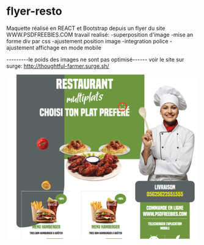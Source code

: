 # flyer-resto
Maquette réalisé en REACT et Bootstrap depuis un flyer du site WWW.PSDFREEBIES.COM
travail realisé:
-superposition d'image
-mise an forme div par css
-ajustement position image
-integration police
-ajustement affichage en mode mobile 

---------le poids des images ne sont pas optimisé------
voir le site sur surge: http://thoughtful-farmer.surge.sh/

![screen flyer resto](public/screen.png)